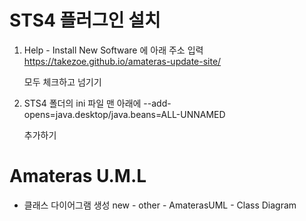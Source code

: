 
# STS4 플러그인 설치
1. Help - Install New Software 에 아래 주소 입력
	https://takezoe.github.io/amateras-update-site/
	
	모두 체크하고 넘기기

2. STS4 폴더의 ini 파일 맨 아래에
	--add-opens=java.desktop/java.beans=ALL-UNNAMED
	 
	 추가하기

# Amateras U.M.L
- 클래스 다이어그램 생성 
	new - other - AmaterasUML - Class Diagram